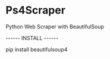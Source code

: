 # Ps4Scraper
Python Web Scraper with BeautifulSoup

------ INSTALL ------

pip install beautifulsoup4
